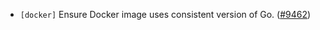 - `[docker]` Ensure Docker image uses consistent version of Go.
  ([\#9462](https://github.com/tendermint/tendermint/pull/9462))